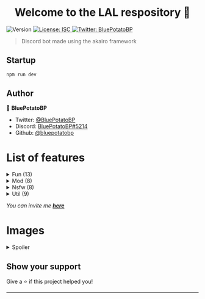 <h1 align="center">Welcome to the LAL respository 👋</h1>
<p>
  <img alt="Version" src="https://img.shields.io/badge/version-1.2.7-blue.svg?cacheSeconds=2592000" />
  <a href="#" target="_blank">
    <img alt="License: ISC" src="https://img.shields.io/badge/License-ISC-yellow.svg" />
  </a>
  <a href="https://twitter.com/BluePotatoBP" target="_blank">
    <img alt="Twitter: BluePotatoBP" src="https://img.shields.io/twitter/follow/BluePotatoBP.svg?style=social" />
  </a>
</p>

> Discord bot made using the akairo framework

## Startup

```sh
npm run dev
```

## Author

👤 **BluePotatoBP**

* Twitter: [@BluePotatoBP](https://twitter.com/BluePotatoBP)
* Discord: [BluePotatoBP#5214](https://discord.gg/v8zkSc9)
* Github: [@bluepotatobp](https://github.com/bluepotatobp)

# List of features
<details>
  <summary>Fun (13)</summary>

  ```
  eightball, bean, game, google, hack, hug, ppsize, rps, say, slap, urban, warm, what
  ```
</details>
<details>
  <summary>Mod (8)</summary>

  ```
  setprefix, ban, config, kick, language, poll, role, slowmode
  ```
</details>
<details>
  <summary>Nsfw (8)</summary>

  ```
  boobs, feet, hentai, neko, panties, randomporn, pussy, thighs
  ```
</details>
<details>
  <summary>Util (9)</summary>

  ```
  avatar, botinfo, changelog, color, help, invite, ping, serverinfo, userinfo
  ```
</details>


*You can invite me __[here](https://discordapp.com/oauth2/authorize?client_id=528001824566018068&scope=bot&permissions=2081291519 'Click here for the invite link!')__*
# Images
<details>
  <summary>Spoiler</summary>
<img src="https://i.imgur.com/J5pHEpo.png" data-canonical-src="https://i.imgur.com/J5pHEpo.png" width="500"/>
<img src="https://i.imgur.com/PesHXmj.png" data-canonical-src="https://i.imgur.com/PesHXmj.png" width="500"/>
</details>


## Show your support

Give a ⭐️ if this project helped you!

***